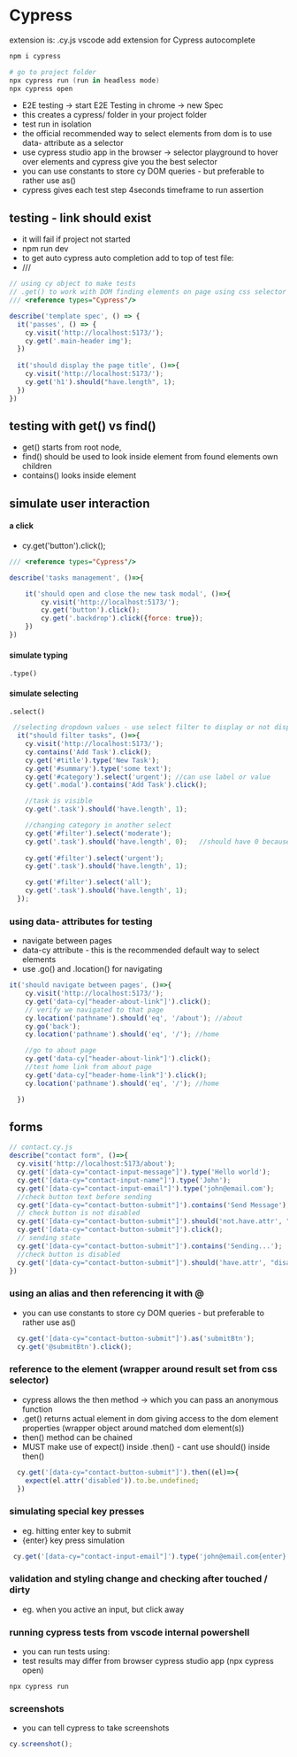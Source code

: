 
# Cypress
extension is: .cy.js
vscode add extension for Cypress autocomplete

```powershell
npm i cypress

# go to project folder
npx cypress run (run in headless mode)
npx cypress open
```

- E2E testing -> start E2E Testing in chrome -> new Spec
- this creates a cypress/ folder in your project folder
- test run in isolation
- the official recommended way to select elements from dom is to use data- attribute as a selector
- use cypress studio app in the browser -> selector playground to hover over elements and cypress give you the best selector
- you can use constants to store cy DOM queries - but preferable to rather use as()
- cypress gives each test step 4seconds timeframe to run assertion

## testing - link should exist
- it will fail if project not started
- npm run dev
- to get auto cypress auto completion add to top of test file: 
- /// <reference types="Cypress"/>


```js
// using cy object to make tests
// .get() to work with DOM finding elements on page using css selector
/// <reference types="Cypress"/>

describe('template spec', () => {
  it('passes', () => {
    cy.visit('http://localhost:5173/');
    cy.get('.main-header img');
  })
  
  it('should display the page title', ()=>{
    cy.visit('http://localhost:5173/');
    cy.get('h1').should("have.length", 1);
  })
})
```

## testing with get() vs find()
  - get() starts from root node, 
  - find() should be used to look inside element from found elements own children
  - contains() looks inside element
  
## simulate user interaction 

#### a click
- cy.get('button').click();

```js
/// <reference types="Cypress"/>

describe('tasks management', ()=>{

    it('should open and close the new task modal', ()=>{
        cy.visit('http://localhost:5173/');
        cy.get('button').click();
        cy.get('.backdrop').click({force: true});
    })
})
```

#### simulate typing
```
.type()
```

#### simulate selecting
```
.select()
```

```js
 //selecting dropdown values - use select filter to display or not display task
  it("should filter tasks", ()=>{
    cy.visit('http://localhost:5173/');
    cy.contains('Add Task').click();
    cy.get('#title').type('New Task');
    cy.get('#summary').type('some text');
    cy.get('#category').select('urgent'); //can use label or value
    cy.get('.modal').contains('Add Task').click();

    //task is visible
    cy.get('.task').should('have.length', 1);

    //changing category in another select
    cy.get('#filter').select('moderate');
    cy.get('.task').should('have.length', 0);   //should have 0 because we selected 'urgent'
    
    cy.get('#filter').select('urgent');
    cy.get('.task').should('have.length', 1);  

    cy.get('#filter').select('all');
    cy.get('.task').should('have.length', 1);  
  });
```

### using data- attributes for testing
- navigate between pages
- data-cy attribute - this is the recommended default way to select elements
- use .go() and .location() for navigating

```js
it('should navigate between pages', ()=>{
    cy.visit('http://localhost:5173/');
    cy.get('data-cy["header-about-link"]').click();
    // verify we navigated to that page
    cy.location('pathname').should('eq', '/about'); //about
    cy.go('back');
    cy.location('pathname').should('eq', '/'); //home

    //go to about page
    cy.get('data-cy["header-about-link"]').click();
    //test home link from about page
    cy.get('data-cy["header-home-link"]').click();
    cy.location('pathname').should('eq', '/'); //home

  })
```

## forms
```js
// contact.cy.js
describe("contact form", ()=>{
  cy.visit('http://localhost:5173/about');
  cy.get('[data-cy="contact-input-message"]').type('Hello world');
  cy.get('[data-cy="contact-input-name"]').type('John');
  cy.get('[data-cy="contact-input-email"]').type('john@email.com');
  //check button text before sending
  cy.get('[data-cy="contact-button-submit"]').contains('Send Message');
  // check button is not disabled
  cy.get('[data-cy="contact-button-submit"]').should('not.have.attr', "disabled");
  cy.get('[data-cy="contact-button-submit"]').click();
  // sending state
  cy.get('[data-cy="contact-button-submit"]').contains('Sending...');
  //check button is disabled
  cy.get('[data-cy="contact-button-submit"]').should('have.attr', "disabled");
})
```

### using an alias and then referencing it with @
- you can use constants to store cy DOM queries - but preferable to rather use as()
  
```js
  cy.get('[data-cy="contact-button-submit"]').as('submitBtn');
  cy.get('@submitBtn').click();

```

### reference to the element (wrapper around result set from css selector)
- cypress allows the then method -> which you can pass an anonymous function 
- .get() returns actual element in dom giving access to the dom element properties (wrapper object around matched dom element(s))
- then() method can be chained
- MUST make use of expect() inside .then() - cant use should() inside then()

```js
  cy.get('[data-cy="contact-button-submit"]').then((el)=>{
    expect(el.attr('disabled')).to.be.undefined;
  })

```

### simulating special key presses
- eg. hitting enter key to submit 
- {enter} key press simulation

```js
 cy.get('[data-cy="contact-input-email"]').type('john@email.com{enter}');

```

###  validation and styling change and checking after touched / dirty  
- eg. when you active an input, but click away


### running cypress tests from vscode internal powershell
- you can run tests using:
- test results may differ from browser cypress studio app (npx cypress open)
```
npx cypress run
```

### screenshots
- you can tell cypress to take screenshots

```js
cy.screenshot();
```

